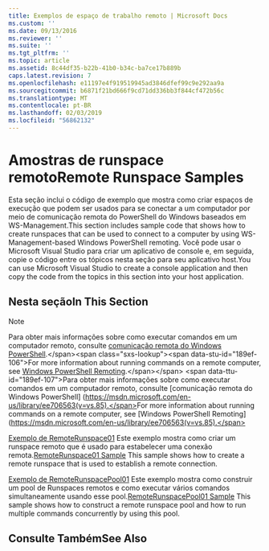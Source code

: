 ```yaml
---
title: Exemplos de espaço de trabalho remoto | Microsoft Docs
ms.custom: ''
ms.date: 09/13/2016
ms.reviewer: ''
ms.suite: ''
ms.tgt_pltfrm: ''
ms.topic: article
ms.assetid: 8c44df35-b22b-41b0-b34c-ba7ce17b889b
caps.latest.revision: 7
ms.openlocfilehash: e11197e4f919519945ad3846dfef99c9e292aa9a
ms.sourcegitcommit: b6871f21bd666f9cd71dd336bb3f844cf472b56c
ms.translationtype: MT
ms.contentlocale: pt-BR
ms.lasthandoff: 02/03/2019
ms.locfileid: "56862132"
---
```

# <a name="remote-runspace-samples"></a><span data-ttu-id="189ef-102">Amostras de runspace remoto</span><span class="sxs-lookup"><span data-stu-id="189ef-102">Remote Runspace Samples</span></span>

<span data-ttu-id="189ef-103">Esta seção inclui o código de exemplo que mostra como criar espaços de execução que podem ser usados para se conectar a um computador por meio de comunicação remota do PowerShell do Windows baseados em WS-Management.</span><span class="sxs-lookup"><span data-stu-id="189ef-103">This section includes sample code that shows how to create runspaces that can be used to connect to a computer by using WS-Management-based Windows PowerShell remoting.</span></span> <span data-ttu-id="189ef-104">Você pode usar o Microsoft Visual Studio para criar um aplicativo de console e, em seguida, copie o código entre os tópicos nesta seção para seu aplicativo host.</span><span class="sxs-lookup"><span data-stu-id="189ef-104">You can use Microsoft Visual Studio to create a console application and then copy the code from the topics in this section into your host application.</span></span>

## <a name="in-this-section"></a><span data-ttu-id="189ef-105">Nesta seção</span><span class="sxs-lookup"><span data-stu-id="189ef-105">In This Section</span></span>

> [!NOTE]
> <span data-ttu-id="189ef-106">Para obter mais informações sobre como executar comandos em um computador remoto, consulte [comunicação remota do Windows PowerShell](https://msdn.microsoft.com/en-us/library/ee706563(v=vs.85).aspx).</span><span class="sxs-lookup"><span data-stu-id="189ef-106">For more information about running commands on a remote computer, see [Windows PowerShell Remoting](https://msdn.microsoft.com/en-us/library/ee706563(v=vs.85).aspx).</span></span>
> <span data-ttu-id="189ef-107">Para obter mais informações sobre como executar comandos em um computador remoto, consulte [comunicação remota do Windows PowerShell] (https://msdn.microsoft.com/en-us/library/ee706563(v=vs.85).</span><span class="sxs-lookup"><span data-stu-id="189ef-107">For more information about running commands on a remote computer, see [Windows PowerShell Remoting](https://msdn.microsoft.com/en-us/library/ee706563(v=vs.85).</span></span>

 <span data-ttu-id="189ef-108">[Exemplo de RemoteRunspace01](./remoterunspace01-sample.md) Este exemplo mostra como criar um runspace remoto que é usado para estabelecer uma conexão remota.</span><span class="sxs-lookup"><span data-stu-id="189ef-108">[RemoteRunspace01 Sample](./remoterunspace01-sample.md) This sample shows how to create a remote runspace that is used to establish a remote connection.</span></span>

 <span data-ttu-id="189ef-109">[Exemplo de RemoteRunspacePool01](./remoterunspacepool01-sample.md) Este exemplo mostra como construir um pool de Runspaces remotos e como executar vários comandos simultaneamente usando esse pool.</span><span class="sxs-lookup"><span data-stu-id="189ef-109">[RemoteRunspacePool01 Sample](./remoterunspacepool01-sample.md) This sample shows how to construct a remote runspace pool and how to run multiple commands concurrently by using this pool.</span></span>

## <a name="see-also"></a><span data-ttu-id="189ef-110">Consulte Também</span><span class="sxs-lookup"><span data-stu-id="189ef-110">See Also</span></span>
